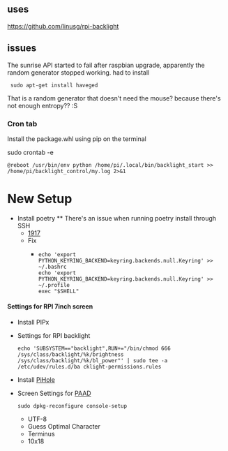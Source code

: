 ## uses

https://github.com/linusg/rpi-backlight

## issues

The sunrise API started to fail after raspbian upgrade, apparently the random generator stopped working. had to install

```angular2html
 sudo apt-get install haveged
```

That is a random generator that doesn't need the mouse? because there's not enough entropy?? :S

### Cron tab

Install the package.whl using pip on the terminal

sudo crontab -e

```shell script
@reboot /usr/bin/env python /home/pi/.local/bin/backlight_start >> /home/pi/backlight_control/my.log 2>&1
```

# New Setup

- Install poetry
  ** There's an issue when running poetry install through SSH
  - [1917](https://github.com/python-poetry/poetry/issues/1917)
  - Fix
    - ```shell
      echo 'export PYTHON_KEYRING_BACKEND=keyring.backends.null.Keyring' >> ~/.bashrc
      echo 'export PYTHON_KEYRING_BACKEND=keyring.backends.null.Keyring' >> ~/.profile
      exec "$SHELL"
      ```

#### Settings for RPI 7inch screen

- Install PIPx

- Settings for RPI backlight
    ```shell
    echo 'SUBSYSTEM=="backlight",RUN+="/bin/chmod 666 /sys/class/backlight/%k/brightness /sys/class/backlight/%k/bl_power"' | sudo tee -a /etc/udev/rules.d/ba cklight-permissions.rules
    ```
- Install [PiHole](https://pi-hole.net/)
- Screen Settings for [PAAD](https://github.com/pi-hole/PADD)

  `sudo dpkg-reconfigure console-setup`

  - UTF-8
  - Guess Optimal Character
  - Terminus
  - 10x18
